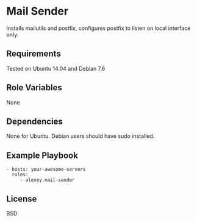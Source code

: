 Mail Sender
========

Installs mailutils and postfix, configures postfix to listen on local interface only.

Requirements
------------

Tested on Ubuntu 14.04 and Debian 7.6

Role Variables
--------------

None

Dependencies
------------

None for Ubuntu. Debian users should have sudo installed.

Example Playbook
-------------------------

    - hosts: your-awesome-servers
      roles:
         - alexey.mail-sender

License
-------

BSD
